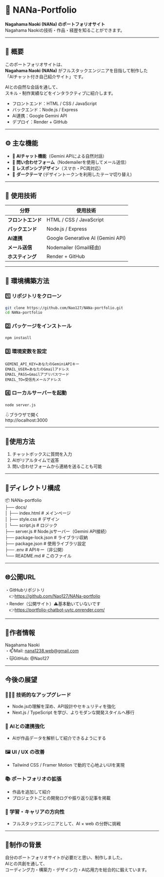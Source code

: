 # 🌸 NANa-Portfolio

**Nagahama Naoki (NANa) のポートフォリオサイト**  
Nagahama Naokiの技術・作品・経歴を知ることができます。

---

## 🧠 概要

このポートフォリオサイトは、  
**Nagahama Naoki (NANa)** がフルスタックエンジニアを目指して制作した  
「AIチャット付き自己紹介サイト」です。

AIとの自然な会話を通して、  
スキル・制作実績などをインタラクティブに紹介します。  

- フロントエンド：HTML / CSS / JavaScript  
- バックエンド：Node.js / Express  
- AI連携：Google Gemini API  
- デプロイ：Render + GitHub  

---

## ⚙️ 主な機能

- 🤖 **AIチャット機能**（Gemini APIによる自然対話）
- 📨 **問い合わせフォーム**（Nodemailerを使用してメール送信）
- 📱 **レスポンシブデザイン**（スマホ・PC両対応）
- 🌙 **ダークテーマ** (デザイントークンを利用したテーマ切り替え)

---

## 🧱 使用技術

| 分野 | 使用技術 |
|------|-----------|
| **フロントエンド** | HTML / CSS / JavaScript |
| **バックエンド** | Node.js / Express |
| **AI連携** | Google Generative AI (Gemini API) |
| **メール送信** | Nodemailer (Gmail経由) |
| **ホスティング** | Render + GitHub |

---

## 🧩 環境構築方法

### 1️⃣ リポジトリをクローン
```bash
git clone https://github.com/Nao127/NANa-portfolio.git
cd NANa-portfolio
```

### 2️⃣ パッケージをインストール
```bash
npm instasll
```

### 3️⃣ 環境変数を設定
```env
GEMINI_API_KEY=あなたのGeminiAPIキー
EMAIL_USER=あなたのGmailアドレス
EMAIL_PASS=Gmailアプリパスワード
EMAIL_TO=受信先メールアドレス
```

### 4️⃣ ローカルサーバーを起動
```bash
node server.js
```
⇩ブラウザで開く  
http://localhost:3000

---

## 💬使用方法
1. チャットボックスに質問を入力
2. AIがリアルタイムで返答
3. 問い合わせフォームから連絡を送ることも可能

---

## 📁ディレクトリ構成
📦 NANa-portfolio  
├── docs/  
│   ├── index.html       # メインページ  
│   ├── style.css        # デザイン  
│   └── script.js        # ロジック  
├── server.js            # Node.jsサーバー（Gemini API接続）  
├── package-lock.json    # ライブラリ収納  
├── package.json         # 使用ライブラリ設定  
├── .env                 # APIキー（非公開）  
└── README.md            # このファイル  

---

## 🌐公開URL
・GitHubリポジトリ  
　👉https://github.com/Nao127/NANa-portfolio  
・Render（公開サイト）⚠️基本動いていないです  
　👉https://portfolio-chatbot-uytc.onrender.com/  

---

## 👤作者情報
Nagahama Naoki  
・📫Mail: nana1238.web@gmail.com  
・🐱GitHub: @Nao127  

---

## 今後の展望
### 🧑🏻‍💻 **技術的なアップグレード**
- Node.jsの理解を深め、API設計やセキュリティを強化
- Next.js / TypeScript を学び、よりモダンな開発スタイルへ移行

### 🦾 **AIとの連携強化**
- AIが作品データを解析して紹介できるようにする

### 🖼️ **UI / UX の改善**
- Tailwind CSS / Framer Motion で動的で心地よいUIを実現

### 📚 **ポートフォリオの拡張**
- 作品を追加して紹介
- プロジェクトごとの開発ログや振り返り記事を掲載

### 📓 **学習・キャリアの方向性**
- フルスタックエンジニアとして、AI × web の分野に挑戦

---

## 📝制作の背景
自分のポートフォリオサイトが必要だと思い、制作しました。  
AIとの共創を通して、  
コーディング力・構築力・デザイン力・AI応用力を総合的に鍛えています。

